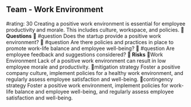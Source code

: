 

## Team - Work Environment
#rating: 30
Creating a positive work environment is essential for employee productivity and morale. This includes culture, workspace, and policies.
**💭 Questions**
💭 #question Does the startup provide a positive work environment?
 💭 #question Are there policies and practices in place to promote work-life balance and employee well-being?
 💭 #question Are employee feedback and suggestions considered?
**🚨 Risks**
🚨Work Environment
Lack of a positive work environment can result in low employee morale and productivity.
🚨mitigation strategy
Foster a positive company culture, implement policies for a healthy work environment, and regularly assess employee satisfaction and well-being.
🚨contingency strategy
Foster a positive work environment, implement policies for work-life balance and employee well-being, and regularly assess employee satisfaction and well-being.




